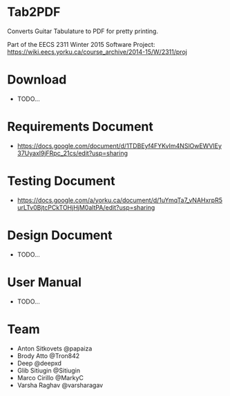 # Tab2PDF

Converts Guitar Tabulature to PDF for pretty printing.

Part of the EECS 2311 Winter 2015 Software Project: https://wiki.eecs.yorku.ca/course_archive/2014-15/W/2311/proj

# Download

* TODO...

# Requirements Document

* https://docs.google.com/document/d/1TDBEyf4FYKvIm4NSlOwEWVIEy37Uyaxl9jFRpc_21cs/edit?usp=sharing

# Testing Document

* https://docs.google.com/a/yorku.ca/document/d/1uYmqTa7_vNAHxrpR5urLTv0BjtcPCkTOHjHjM0altPA/edit?usp=sharing
 
# Design Document

* TODO...

# User Manual

* TODO...

# Team

* Anton Sitkovets @papaiza
* Brody Atto @Tron842
* Deep @deepxd
* Glib Sitiugin @Sitiugin
* Marco Cirillo @MarkyC
* Varsha Raghav @varsharagav
